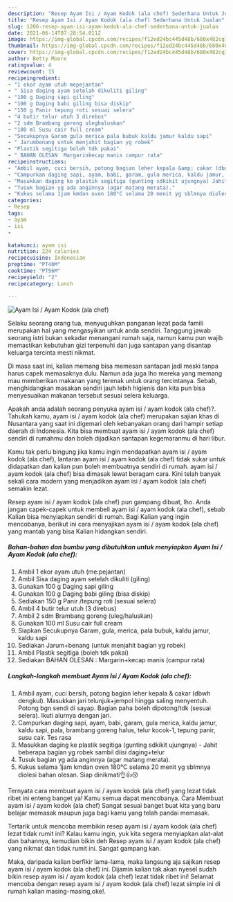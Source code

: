 ```yaml
---
description: "Resep Ayam Isi / Ayam Kodok (ala chef) Sederhana Untuk Jualan"
title: "Resep Ayam Isi / Ayam Kodok (ala chef) Sederhana Untuk Jualan"
slug: 1206-resep-ayam-isi-ayam-kodok-ala-chef-sederhana-untuk-jualan
date: 2021-06-14T07:28:54.011Z
image: https://img-global.cpcdn.com/recipes/f12ed24bc445d48b/680x482cq70/ayam-isi-ayam-kodok-ala-chef-foto-resep-utama.jpg
thumbnail: https://img-global.cpcdn.com/recipes/f12ed24bc445d48b/680x482cq70/ayam-isi-ayam-kodok-ala-chef-foto-resep-utama.jpg
cover: https://img-global.cpcdn.com/recipes/f12ed24bc445d48b/680x482cq70/ayam-isi-ayam-kodok-ala-chef-foto-resep-utama.jpg
author: Betty Moore
ratingvalue: 4
reviewcount: 15
recipeingredient:
- "1 ekor ayam utuh mepejantan"
- " Sisa daging ayam setelah dikuliti giling"
- "100 g Daging sapi giling"
- "100 g Daging babi giling bisa diskip"
- "150 g Panir tepung roti sesuai selera"
- "4 butir telur utuh 3 direbus"
- "2 sdm Brambang goreng uleghaluskan"
- "100 ml Susu cair full cream"
- "Secukupnya Garam gula merica pala bubuk kaldu jamur kaldu sapi"
- " Jarumbenang untuk menjahit bagian yg robek"
- "Plastik segitiga boleh tdk pakai"
- " BAHAN OLESAN  Margarinkecap manis campur rata"
recipeinstructions:
- "Ambil ayam, cuci bersih, potong bagian leher kepala &amp; cakar (dbwh dengkul). Masukkan jari telunjuk+jempol hingga saling menyentuh. Potong bgn sendi di sayap. Bagian paha boleh dipotong/tdk (sesuai selera). Ikuti alurnya dengan jari."
- "Campurkan daging sapi, ayam, babi, garam, gula merica, kaldu jamur, kaldu sapi, pala, brambang goreng halus, telur kocok-1, tepung panir, susu cair. Tes rasa"
- "Masukkan daging ke plastik segitiga (gunting sdkikit ujungnya) Jahit beberapa bagian yg robek sambil diisi daging+telur"
- "Tusuk bagian yg ada anginnya (agar matang merata)."
- "Kukus selama 1jam kmdan oven 180°C selama 20 menit yg sblmnya diolesi bahan olesan. Siap dinikmati👌👍😚"
categories:
- Resep
tags:
- ayam
- isi
- 

katakunci: ayam isi  
nutrition: 224 calories
recipecuisine: Indonesian
preptime: "PT40M"
cooktime: "PT56M"
recipeyield: "2"
recipecategory: Lunch

---
```



![Ayam Isi / Ayam Kodok (ala chef)](https://img-global.cpcdn.com/recipes/f12ed24bc445d48b/680x482cq70/ayam-isi-ayam-kodok-ala-chef-foto-resep-utama.jpg)

Selaku seorang orang tua, menyuguhkan panganan lezat pada famili merupakan hal yang mengasyikan untuk anda sendiri. Tanggung jawab seorang istri bukan sekadar menangani rumah saja, namun kamu pun wajib memastikan kebutuhan gizi terpenuhi dan juga santapan yang disantap keluarga tercinta mesti nikmat.

Di masa  saat ini, kalian memang bisa memesan santapan jadi meski tanpa harus capek memasaknya dulu. Namun ada juga lho mereka yang memang mau memberikan makanan yang terenak untuk orang tercintanya. Sebab, menghidangkan masakan sendiri jauh lebih higienis dan kita pun bisa menyesuaikan makanan tersebut sesuai selera keluarga. 



Apakah anda adalah seorang penyuka ayam isi / ayam kodok (ala chef)?. Tahukah kamu, ayam isi / ayam kodok (ala chef) merupakan sajian khas di Nusantara yang saat ini digemari oleh kebanyakan orang dari hampir setiap daerah di Indonesia. Kita bisa membuat ayam isi / ayam kodok (ala chef) sendiri di rumahmu dan boleh dijadikan santapan kegemaranmu di hari libur.

Kamu tak perlu bingung jika kamu ingin mendapatkan ayam isi / ayam kodok (ala chef), lantaran ayam isi / ayam kodok (ala chef) tidak sukar untuk didapatkan dan kalian pun boleh membuatnya sendiri di rumah. ayam isi / ayam kodok (ala chef) bisa dimasak lewat beragam cara. Kini telah banyak sekali cara modern yang menjadikan ayam isi / ayam kodok (ala chef) semakin lezat.

Resep ayam isi / ayam kodok (ala chef) pun gampang dibuat, lho. Anda jangan capek-capek untuk membeli ayam isi / ayam kodok (ala chef), sebab Kalian bisa menyiapkan sendiri di rumah. Bagi Kalian yang ingin mencobanya, berikut ini cara menyajikan ayam isi / ayam kodok (ala chef) yang mantab yang bisa Kalian hidangkan sendiri.

<!--inarticleads1-->

##### Bahan-bahan dan bumbu yang dibutuhkan untuk menyiapkan Ayam Isi / Ayam Kodok (ala chef):

1. Ambil 1 ekor ayam utuh (me:pejantan)
1. Ambil  Sisa daging ayam setelah dikuliti (giling)
1. Gunakan 100 g Daging sapi giling
1. Gunakan 100 g Daging babi giling (bisa diskip)
1. Sediakan 150 g Panir /tepung roti (sesuai selera)
1. Ambil 4 butir telur utuh (3 direbus)
1. Ambil 2 sdm Brambang goreng (uleg/haluskan)
1. Gunakan 100 ml Susu cair full cream
1. Siapkan Secukupnya Garam, gula, merica, pala bubuk, kaldu jamur, kaldu sapi
1. Sediakan  Jarum+benang (untuk menjahit bagian yg robek)
1. Ambil Plastik segitiga (boleh tdk pakai)
1. Sediakan  BAHAN OLESAN : Margarin+kecap manis (campur rata)




<!--inarticleads2-->

##### Langkah-langkah membuat Ayam Isi / Ayam Kodok (ala chef):

1. Ambil ayam, cuci bersih, potong bagian leher kepala &amp; cakar (dbwh dengkul). Masukkan jari telunjuk+jempol hingga saling menyentuh. Potong bgn sendi di sayap. Bagian paha boleh dipotong/tdk (sesuai selera). Ikuti alurnya dengan jari.
1. Campurkan daging sapi, ayam, babi, garam, gula merica, kaldu jamur, kaldu sapi, pala, brambang goreng halus, telur kocok-1, tepung panir, susu cair. Tes rasa
1. Masukkan daging ke plastik segitiga (gunting sdkikit ujungnya) - Jahit beberapa bagian yg robek sambil diisi daging+telur
1. Tusuk bagian yg ada anginnya (agar matang merata).
1. Kukus selama 1jam kmdan oven 180°C selama 20 menit yg sblmnya diolesi bahan olesan. Siap dinikmati👌👍😚




Ternyata cara membuat ayam isi / ayam kodok (ala chef) yang lezat tidak ribet ini enteng banget ya! Kamu semua dapat mencobanya. Cara Membuat ayam isi / ayam kodok (ala chef) Sangat sesuai banget buat kita yang baru belajar memasak maupun juga bagi kamu yang telah pandai memasak.

Tertarik untuk mencoba membikin resep ayam isi / ayam kodok (ala chef) lezat tidak rumit ini? Kalau kamu ingin, yuk kita segera menyiapkan alat-alat dan bahannya, kemudian bikin deh Resep ayam isi / ayam kodok (ala chef) yang nikmat dan tidak rumit ini. Sangat gampang kan. 

Maka, daripada kalian berfikir lama-lama, maka langsung aja sajikan resep ayam isi / ayam kodok (ala chef) ini. Dijamin kalian tak akan nyesel sudah bikin resep ayam isi / ayam kodok (ala chef) lezat tidak ribet ini! Selamat mencoba dengan resep ayam isi / ayam kodok (ala chef) lezat simple ini di rumah kalian masing-masing,oke!.

